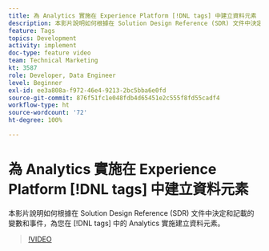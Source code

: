 ```yaml
---
title: 為 Analytics 實施在 Experience Platform [!DNL tags] 中建立資料元素
description: 本影片說明如何根據在 Solution Design Reference (SDR) 文件中決定和記載的變數和事件，為您在 [!DNL tags] 中的 Analytics 實施建立資料元素。
feature: Tags
topics: Development
activity: implement
doc-type: feature video
team: Technical Marketing
kt: 3587
role: Developer, Data Engineer
level: Beginner
exl-id: ee3a808a-f972-46e4-9213-2bc5bba6e0fd
source-git-commit: 876f51fc1e048fdb4d65451e2c555f8fd55cadf4
workflow-type: ht
source-wordcount: '72'
ht-degree: 100%

---
```


# 為 Analytics 實施在 Experience Platform [!DNL tags] 中建立資料元素

本影片說明如何根據在 Solution Design Reference (SDR) 文件中決定和記載的變數和事件，為您在 [!DNL tags] 中的 Analytics 實施建立資料元素。

>[!VIDEO](https://video.tv.adobe.com/v/28760/?quality=12&learn=on)
